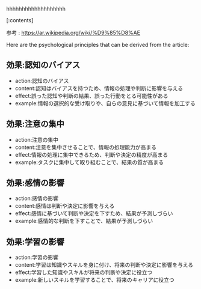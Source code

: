 

hhhhhhhhhhhhhhhhhhh
    
[:contents]

参考 : https://ar.wikipedia.org/wiki/%D9%85%D8%AE

Here are the psychological principles that can be derived from the article:

## 効果:認知のバイアス
- action:認知のバイアス
- content:認知はバイアスを持つため、情報の処理や判断に影響を与える
- effect:誤った認知や判断の結果、誤った行動をとる可能性がある
- example:情報の選択的な受け取りや、自らの意見に基づいて情報を加工する

## 効果:注意の集中
- action:注意の集中
- content:注意を集中させることで、情報の処理能力が高まる
- effect:情報の処理に集中できるため、判断や決定の精度が高まる
- example:タスクに集中して取り組むことで、結果の質が高まる

## 効果:感情の影響
- action:感情の影響
- content:感情は判断や決定に影響を与える
- effect:感情に基づいて判断や決定を下すため、結果が予測しづらい
- example:感情的な判断を下すことで、結果が予測しづらい

## 効果:学習の影響
- action:学習の影響
- content:学習は知識やスキルを身に付け、将来の判断や決定に影響を与える
- effect:学習した知識やスキルが将来の判断や決定に役立つ
- example:新しいスキルを学習することで、将来のキャリアに役立つ

    